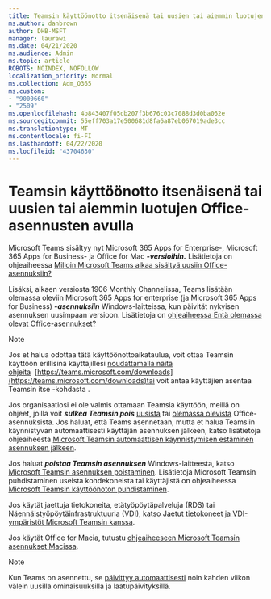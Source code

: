 ```yaml
---
title: Teamsin käyttöönotto itsenäisenä tai uusien tai aiemmin luotujen Office-asennusten avulla
ms.author: danbrown
author: DHB-MSFT
manager: laurawi
ms.date: 04/21/2020
ms.audience: Admin
ms.topic: article
ROBOTS: NOINDEX, NOFOLLOW
localization_priority: Normal
ms.collection: Adm_O365
ms.custom:
- "9000660"
- "2509"
ms.openlocfilehash: 4b843407f05db207f3b676c03c7088d3d0ba062e
ms.sourcegitcommit: 55eff703a17e500681d8fa6a87eb067019ade3cc
ms.translationtype: MT
ms.contentlocale: fi-FI
ms.lasthandoff: 04/22/2020
ms.locfileid: "43704630"
---
```

# <a name="deploying-teams-as-standalone-or-with-new-or-existing-office-installations"></a>Teamsin käyttöönotto itsenäisenä tai uusien tai aiemmin luotujen Office-asennusten avulla

Microsoft Teams sisältyy nyt Microsoft 365 Apps for Enterprise-, Microsoft 365 Apps for Business- ja Office for Mac ***-versioihin.*** Lisätietoja on ohjeaiheessa [Milloin Microsoft Teams alkaa sisältyä uusiin Office-asennuksiin?](https://docs.microsoft.com/deployoffice/teams-install#when-will-microsoft-teams-start-being-included-with-new-installations-of-office-365-proplus)

Lisäksi, alkaen versiosta 1906 Monthly Channelissa, Teams lisätään olemassa oleviin Microsoft 365 Apps for enterprise (ja Microsoft 365 Apps for Business) ***-asennuksiin*** Windows-laitteissa, kun päivität nykyisen asennuksen uusimpaan versioon. Lisätietoja on [ohjeaiheessa Entä olemassa olevat Office-asennukset?](https://docs.microsoft.com/deployoffice/teams-install#what-about-existing-installations-of-office-365-proplus)

> [!NOTE]
> Jos et halua odottaa tätä käyttöönottoaikataulua, voit ottaa Teamsin käyttöön erillisinä käyttäjillesi [noudattamalla näitä ohjeita](https://docs.microsoft.com/MicrosoftTeams/msi-deployment)  [https://teams.microsoft.com/downloads](https://teams.microsoft.com/downloads)tai voit antaa käyttäjien asentaa Teamsin itse -kohdasta .

Jos organisaatiosi ei ole valmis ottamaan Teamsia käyttöön, meillä on ohjeet, joilla voit ***sulkea Teamsin pois*** [uusista](https://docs.microsoft.com/deployoffice/teams-install#how-to-exclude-microsoft-teams-from-new-installations-of-office-365-proplus) tai [olemassa olevista](https://docs.microsoft.com/deployoffice/teams-install#use-group-policy-to-control-the-installation-of-microsoft-teams) Office-asennuksista. Jos haluat, että Teams asennetaan, mutta et halua Teamsiin käynnistyvan automaattisesti käyttäjän asennuksen jälkeen, katso lisätietoja ohjeaiheesta [Microsoft Teamsin automaattisen käynnistymisen estäminen asennuksen jälkeen](https://docs.microsoft.com/deployoffice/teams-install#use-group-policy-to-prevent-microsoft-teams-from-starting-automatically-after-installation).

Jos haluat ***poistaa Teamsin asennuksen*** Windows-laitteesta, katso [Microsoft Teamsin asennuksen poistaminen](https://support.office.com/article/3b159754-3c26-4952-abe7-57d27f5f4c81). Lisätietoja Microsoft Teamsin puhdistaminen useista kohdekoneista tai käyttäjistä on ohjeaiheessa [Microsoft Teamsin käyttöönoton puhdistaminen](https://docs.microsoft.com/microsoftteams/scripts/powershell-script-teams-deployment-clean-up).

Jos käytät jaettuja tietokoneita, etätyöpöytäpalveluja (RDS) tai Näennäistyöpöytäinfrastruktuuria (VDI), katso [Jaetut tietokoneet ja VDI-ympäristöt Microsoft Teamsin kanssa](https://docs.microsoft.com/deployoffice/teams-install#shared-computer-and-vdi-environments-with-microsoft-teams).

Jos käytät Office for Macia, tutustu [ohjeaiheeseen Microsoft Teamsin asennukset Macissa](https://docs.microsoft.com/deployoffice/teams-install#microsoft-teams-installations-on-a-mac).

> [!NOTE]
> Kun Teams on asennettu, se [päivittyy automaattisesti](https://docs.microsoft.com/deployoffice/teams-install#feature-and-quality-updates-for-microsoft-teams) noin kahden viikon välein uusilla ominaisuuksilla ja laatupäivityksillä. 